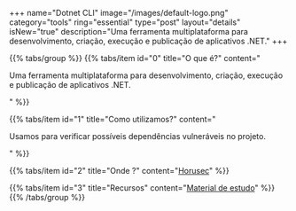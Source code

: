 +++
name="Dotnet CLI"
image="/images/default-logo.png"
category="tools"
ring="essential"
type="post"
layout="details"
isNew="true"
description="Uma ferramenta multiplataforma para desenvolvimento, criação, execução e publicação de aplicativos .NET."
+++

{{% tabs/group %}}
  {{% tabs/item id="0" title="O que é?" content="<p>Uma ferramenta multiplataforma para desenvolvimento, criação, execução e publicação de aplicativos .NET.</p>" %}}
  
  {{% tabs/item id="1" title="Como utilizamos?" content="<p>Usamos para verificar possíveis dependências vulneráveis no projeto.</p>" %}}
  
  {{% tabs/item id="2" title="Onde ?" content="<a href='https://horusec.io/' target='_blank'>Horusec</a>" %}}

  {{% tabs/item id="3" title="Recursos" content="<a href='https://docs.microsoft.com/pt-br/dotnet/core/tools/' target='_blank'>Material de estudo</a>" %}}
{{% /tabs/group %}}